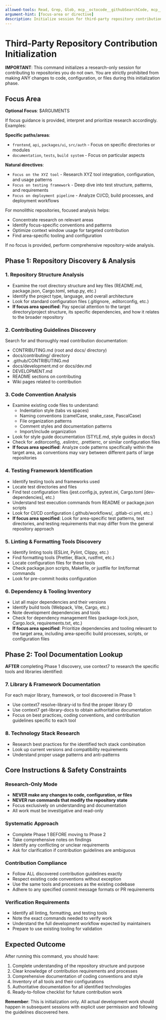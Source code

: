 ```yaml
---
allowed-tools: Read, Grep, Glob, mcp__octocode__githubSearchCode, mcp__octocode__githubSearchRepositories, mcp__octocode__githubViewRepoStructure, mcp__octocode__githubGetFileContent, mcp__context7__resolve-library-id, mcp__context7__get-library-docs
argument-hint: [focus-area or directive]
description: Initialize session for third-party repository contribution
---
```


# Third-Party Repository Contribution Initialization

**IMPORTANT**: This command initializes a research-only session for contributing to repositories you
do not own. You are strictly prohibited from making ANY changes to code, configuration, or files
during this initialization phase.

## Focus Area

**Optional Focus**: $ARGUMENTS

If focus guidance is provided, interpret and prioritize research accordingly. Examples:

**Specific paths/areas**:

- `frontend`, `api`, `packages/ui`, `src/auth` - Focus on specific directories or modules
- `documentation`, `tests`, `build system` - Focus on particular aspects

**Natural directives**:

- `Focus on the XYZ tool` - Research XYZ tool integration, configuration, and usage patterns
- `Focus on testing framework` - Deep dive into test structure, patterns, and requirements
- `Focus on deployment pipeline` - Analyze CI/CD, build processes, and deployment workflows

For monolithic repositories, focused analysis helps:

- Concentrate research on relevant areas
- Identify focus-specific conventions and patterns
- Optimize context window usage for targeted contribution
- Find area-specific tooling and configuration

If no focus is provided, perform comprehensive repository-wide analysis.

## Phase 1: Repository Discovery & Analysis

### 1. Repository Structure Analysis

- Examine the root directory structure and key files (README.md, package.json, Cargo.toml, setup.py,
  etc.)
- Identify the project type, language, and overall architecture
- Look for standard configuration files (.gitignore, .editorconfig, etc.)
- **If focus area specified**: Pay special attention to the target directory/project structure, its
  specific dependencies, and how it relates to the broader repository

### 2. Contributing Guidelines Discovery

Search for and thoroughly read contribution documentation:

- CONTRIBUTING.md (root and docs/ directory)
- docs/contributing/ directory
- .github/CONTRIBUTING.md
- docs/development.md or docs/dev.md
- DEVELOPMENT.md
- README sections on contributing
- Wiki pages related to contribution

### 3. Code Convention Analysis

- Examine existing code files to understand:
  - Indentation style (tabs vs spaces)
  - Naming conventions (camelCase, snake_case, PascalCase)
  - File organization patterns
  - Comment styles and documentation patterns
  - Import/include organization
- Look for style guide documentation (STYLE.md, style guides in docs/)
- Check for .editorconfig, .eslintrc, .prettierrc, or similar configuration files
- **If focus area specified**: Analyze code patterns specifically within the target area, as
  conventions may vary between different parts of large repositories

### 4. Testing Framework Identification

- Identify testing tools and frameworks used
- Locate test directories and files
- Find test configuration files (jest.config.js, pytest.ini, Cargo.toml [dev-dependencies], etc.)
- Understand test execution commands from README or package.json scripts
- Look for CI/CD configuration (.github/workflows/, .gitlab-ci.yml, etc.)
- **If focus area specified**: Look for area-specific test patterns, test directories, and testing
  requirements that may differ from the general repository approach

### 5. Linting & Formatting Tools Discovery

- Identify linting tools (ESLint, Pylint, Clippy, etc.)
- Find formatting tools (Prettier, Black, rustfmt, etc.)
- Locate configuration files for these tools
- Check package.json scripts, Makefile, or justfile for lint/format commands
- Look for pre-commit hooks configuration

### 6. Dependency & Tooling Inventory

- List all major dependencies and their versions
- Identify build tools (Webpack, Vite, Cargo, etc.)
- Note development dependencies and tools
- Check for dependency management files (package-lock.json, Cargo.lock, requirements.txt, etc.)
- **If focus area specified**: Prioritize dependencies and tooling relevant to the target area,
  including area-specific build processes, scripts, or configuration files

## Phase 2: Tool Documentation Lookup

**AFTER** completing Phase 1 discovery, use context7 to research the specific tools and libraries
identified:

### 7. Library & Framework Documentation

For each major library, framework, or tool discovered in Phase 1:

- Use context7 resolve-library-id to find the proper library ID
- Use context7 get-library-docs to obtain authoritative documentation
- Focus on best practices, coding conventions, and contribution guidelines specific to each tool

### 8. Technology Stack Research

- Research best practices for the identified tech stack combination
- Look up current versions and compatibility requirements
- Understand proper usage patterns and anti-patterns

## Core Instructions & Safety Constraints

### Research-Only Mode

- **NEVER make any changes to code, configuration, or files**
- **NEVER run commands that modify the repository state**
- Focus exclusively on understanding and documentation
- All work must be investigative and read-only

### Systematic Approach

- Complete Phase 1 BEFORE moving to Phase 2
- Take comprehensive notes on findings
- Identify any conflicting or unclear requirements
- Ask for clarification if contribution guidelines are ambiguous

### Contribution Compliance

- Follow ALL discovered contribution guidelines exactly
- Respect existing code conventions without exception
- Use the same tools and processes as the existing codebase
- Adhere to any specified commit message formats or PR requirements

### Verification Requirements

- Identify all linting, formatting, and testing tools
- Note the exact commands needed to verify work
- Understand the full development workflow expected by maintainers
- Prepare to use existing tooling for validation

## Expected Outcome

After running this command, you should have:

1. Complete understanding of the repository structure and purpose
2. Clear knowledge of contribution requirements and processes
3. Comprehensive documentation of coding conventions and style
4. Inventory of all tools and their configurations
5. Authoritative documentation for all identified technologies
6. Ready-to-follow checklist for future contribution work

**Remember**: This is initialization only. All actual development work should happen in subsequent
sessions with explicit user permission and following the guidelines discovered here.
